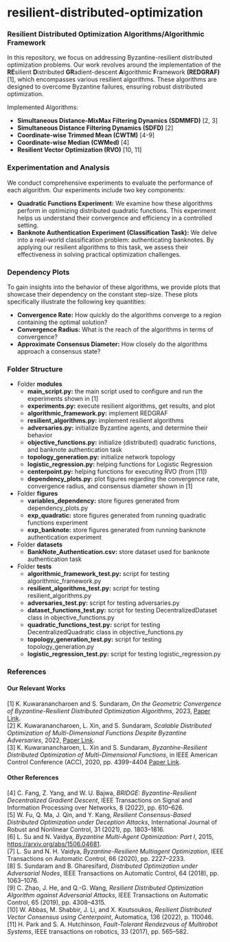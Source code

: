 # resilient-distributed-optimization
### Resilient Distributed Optimization Algorithms/Algorithmic Framework 
In this repository, we focus on addressing Byzantine-resilient distributed optimization problems. Our work revolves around the implementation of the **RE**silient **D**istributed **GR**adient-descent **A**lgorithmic **F**ramework **(REDGRAF)** [1], which encompasses various resilient algorithms. These algorithms are designed to overcome Byzantine failures, ensuring robust distributed optimization. 

Implemented Algorithms:
-  **Simultaneous Distance-MixMax Filtering Dynamics (SDMMFD)** [2, 3]
-  **Simultaneous Distance Filtering Dynamics (SDFD)** [2]
-  **Coordinate-wise Trimmed Mean (CWTM)** [4-9]
-  **Coordinate-wise Median (CWMed)** [4]
-  **Resilient Vector Optimization (RVO)** [10, 11]

### Experimentation and Analysis
We conduct comprehensive experiments to evaluate the performance of each algorithm. Our experiments include two key components:
- **Quadratic Functions Experiment:** We examine how these algorithms perform in optimizing distributed quadratic functions. This experiment helps us understand their convergence and efficiency in a controlled setting.
- **Banknote Authentication Experiment (Classification Task):** We delve into a real-world classification problem: authenticating banknotes. By applying our resilient algorithms to this task, we assess their effectiveness in solving practical optimization challenges.

### Dependency Plots
To gain insights into the behavior of these algorithms, we provide plots that showcase their dependency on the constant step-size. These plots specifically illustrate the following key quantities:
- **Convergence Rate:** How quickly do the algorithms converge to a region containing the optimal solution?
- **Convergence Radius:** What is the reach of the algorithms in terms of convergence?
- **Approximate Consensus Diameter:** How closely do the algorithms approach a consensus state?

### Folder Structure
- Folder **modules**
  - **main_script.py:** the main script used to configure and run the experiments shown in [1]
  - **experiments.py:** execute resilient algorithms, get results, and plot
  - **algorithmic_framework.py:** implement REDGRAF
  - **resilient_algorithms.py:** implement resilient algorithms
  - **adversaries.py:** initialize Byzantine agents, and determine their behavior
  - **objective_functions.py:** initialize (distributed) quadratic functions, and banknote authentication task
  - **topology_generation.py:** initialize network topology
  - **logistic_regression.py:** helping functions for Logistic Regression
  - **centerpoint.py:** helping functions for executing RVO (from [11])
  - **dependency_plots.py:** plot figures regarding the convergence rate, convergence radius, and consensus diameter shown in [1]
- Folder **figures**
  - **variables_dependency:** store figures generated from dependency_plots.py
  - **exp_quadratic:** store figures generated from running quadratic functions experiment
  - **exp_banknote:** store figures generated from running banknote authentication experiment
- Folder **datasets**
  - **BankNote_Authentication.csv:** store dataset used for banknote authentication task
- Folder **tests**
  - **algorithmic_framework_test.py:** script for testing algorithmic_framework.py
  - **resilient_algorithms_test.py:** script for testing resilient_algorithms.py
  - **adversaries_test.py:** script for testing adversaries.py
  - **dataset_functions_test.py:** script for testing DecentralizedDataset class in objective_functions.py
  - **quadratic_functions_test.py:** script for testing DecentralizedQuadratic class in objective_functions.py
  - **topology_generation_test.py:** script for testing topology_generation.py
  - **logistic_regression_test.py:** script for testing logistic_regression.py

### References
#### Our Relevant Works
[1] K. Kuwaranancharoen and S. Sundaram, *On the Geometric Convergence of Byzantine-Resilient Distributed Optimization Algorithms*, 2023, [Paper Link](https://arxiv.org/abs/2305.10810). <br>
[2] K. Kuwaranancharoen, L. Xin, and S. Sundaram, *Scalable Distributed Optimization of Multi-Dimensional Functions Despite Byzantine Adversaries*, 2022, [Paper Link](https://arxiv.org/abs/2003.09038). <br>
[3] K. Kuwaranancharoen, L. Xin and S. Sundaram, *Byzantine-Resilient Distributed Optimization of Multi-Dimensional Functions*, in IEEE American Control Conference (ACC), 2020, pp. 4399-4404 [Paper Link](https://ieeexplore.ieee.org/abstract/document/9147396). <br>
#### Other References
[4] C. Fang, Z. Yang, and W. U. Bajwa, *BRIDGE: Byzantine-Resilient Decentralized Gradient Descent*, IEEE Transactions on Signal and Information Processing over Networks, 8 (2022), pp. 610–626. <br>
[5] W. Fu, Q. Ma, J. Qin, and Y. Kang, *Resilient Consensus-Based Distributed Optimization under Deception Attacks*, International Journal of Robust and Nonlinear Control, 31 (2021), pp. 1803–1816. <br>
[6] L. Su and N. Vaidya, *Byzantine Multi-Agent Optimization: Part I*, 2015, https://arxiv.org/abs/1506.04681. <br>
[7] L. Su and N. H. Vaidya, *Byzantine-Resilient Multiagent Optimization*, IEEE Transactions on Automatic Control, 66 (2020), pp. 2227–2233. <br>
[8] S. Sundaram and B. Gharesifard, *Distributed Optimization under Adversarial Nodes*, IEEE Transactions on Automatic Control, 64 (2018), pp. 1063–1076. <br>
[9] C. Zhao, J. He, and Q.-G. Wang, *Resilient Distributed Optimization Algorithm against Adversarial Attacks*, IEEE Transactions on Automatic Control, 65 (2019), pp. 4308–4315. <br>
[10] W. Abbas, M. Shabbir, J. Li, and X. Koutsoukos, *Resilient Distributed Vector Consensus using Centerpoint*, Automatica, 136 (2022), p. 110046. <br>
[11] H. Park and S. A. Hutchinson, *Fault-Tolerant Rendezvous of Multirobot Systems*, IEEE transactions on robotics, 33 (2017), pp. 565–582. <br>
